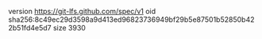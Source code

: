 version https://git-lfs.github.com/spec/v1
oid sha256:8c49ec29d3598a9d413ed96823736949bf29b5e87501b52850b422b51fd4e5d7
size 3930
